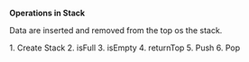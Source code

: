 <b>Operations in Stack</b>

<p>Data are inserted and removed from the top os the stack.</p>
1. Create Stack
2. isFull
3. isEmpty
4. returnTop
5. Push
6. Pop